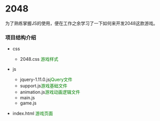 # 2048
为了熟练掌握JS的使用，便在工作之余学习了一下如何来开发2048这款游戏。

### 项目结构介绍 ###

- css<br>
	- 2048.css    <font color="green">游戏样式</font>
- js
	- jquery-1.11.0.js<font color="green">jQuery文件</font>
	- support.js<font color="green">游戏基础文件</font>
	- animation.js<font color="green">游戏动画逻辑文件</font>
	- main.js<font color="green"></font>
	- game.js<font color="green"></font>

	
- index.html <font color="green">游戏页面</font>